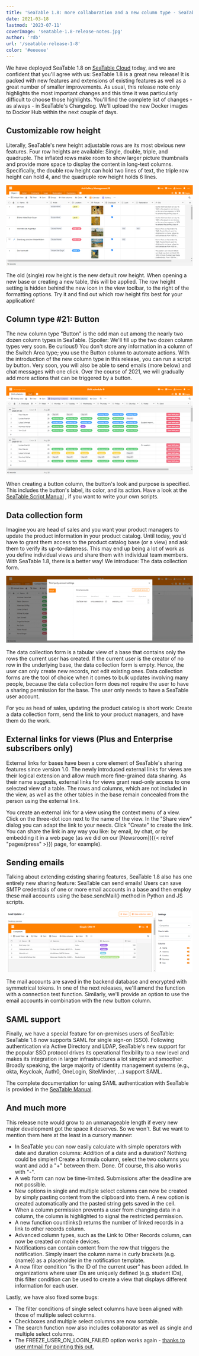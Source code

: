 ```yaml
---
title: 'SeaTable 1.8: more collaboration and a new column type - SeaTable'
date: 2021-03-18
lastmod: '2023-07-11'
coverImage: 'seatable-1.8-release-notes.jpg'
author: 'rdb'
url: '/seatable-release-1-8'
color: '#eeeeee'
---
```


We have deployed SeaTable 1.8 on [SeaTable Cloud](https://cloud.seatable.io) today, and we are confident that you'll agree with us: SeaTable 1.8 is a great new release! It is packed with new features and extensions of existing features as well as a great number of smaller improvements. As usual, this release note only highlights the most important changes and this time it was particularly difficult to choose those highlights. You'll find the complete list of changes - as always - in SeaTable's Changelog. We'll upload the new Docker images to Docker Hub within the next couple of days.

## Customizable row height

Literally, SeaTable's new height adjustable rows are its most obvious new features. Four row heights are available: Single, double, triple, and quadruple. The inflated rows make room to show larger picture thumbnails and provide more space to display the content in long-text columns. Specifically, the double row height can hold two lines of text, the triple row height can hold 4, and the quadruple row height holds 6 lines.

![Row height is adjustable in SeaTable 1.8](images/SeaTable1.8_CustomizableRowHeight_1498x646.png)

The old (single) row height is the new default row height. When opening a new base or creating a new table, this will be applied. The row height setting is hidden behind the new icon in the view toolbar, to the right of the formatting options. Try it and find out which row height fits best for your application!

## Column type #21: Button

The new column type "Button" is the odd man out among the nearly two dozen column types in SeaTable. (Spoiler: We'll fill up the two dozen column types very soon. Be curious!) You don't store any information in a column of the Switch Area type; you use the Button column to automate actions. With the introduction of the new column type in this release, you can run a script by button. Very soon, you will also be able to send emails (more below) and chat messages with one click. Over the course of 2021, we will gradually add more actions that can be triggered by a button.

![New column type: Button](images/SeaTable1.8_ColumnType_Button_1500x708.png)

When creating a button column, the button's look and purpose is specified. This includes the button's label, its color, and its action. Have a look at the [SeaTable Script Manual](https://seatable.github.io/seatable-scripts/) , if you want to write your own scripts.

## Data collection form

Imagine you are head of sales and you want your product managers to update the product information in your product catalog. Until today, you'd have to grant them access to the product catalog base (or a view) and ask them to verify its up-to-dateness. This may end up being a lot of work as you define individual views and share them with individual team members. With SeaTable 1.8, there is a better way! We introduce: The data collection form.

![Save mail account credentials in SeaTable](images/SeaTable1.8_MailAccount_1500x495.png)

The data collection form is a tabular view of a base that contains only the rows the current user has created. If the current user is the creator of no row in the underlying base, the data collection form is empty. Hence, the user can only create new records, not edit existing ones. Data collection forms are the tool of choice when it comes to bulk updates involving many people, because the data collection form does not require the user to have a sharing permission for the base. The user only needs to have a SeaTable user account.

For you as head of sales, updating the product catalog is short work: Create a data collection form, send the link to your product managers, and have them do the work.

## External links for views (Plus and Enterprise subscribers only)

External links for bases have been a core element of SeaTable's sharing features since version 1.0. The newly introduced external links for views are their logical extension and allow much more fine-grained data sharing. As their name suggests, external links for views grant read-only access to one selected view of a table. The rows and columns, which are not included in the view, as well as the other tables in the base remain concealed from the person using the external link.

You create an external link for a view using the context menu of a view. Click on the three-dot icon next to the name of the view. In the "Share view" dialog you can adapt the link to your needs. Click "Create" to create the link. You can share the link in any way you like: by email, by chat, or by embedding it in a web page (as we did on our [Newsroom]({{< relref "pages/press" >}}) page, for example).

## Sending emails

Talking about extending existing sharing features, SeaTable 1.8 also has one entirely new sharing feature: SeaTable can send emails! Users can save SMTP credentials of one or more email accounts in a base and then employ these mail accounts using the base.sendMail() method in Python and JS scripts.

![SeaTable 1.8 presents: Data collection form](images/SeaTable1.8_DataCollectionTable_1500x495.png)

The mail accounts are saved in the backend database and encrypted with symmetrical tokens. In one of the next releases, we'll amend the function with a connection test function. Similarly, we'll provide an option to use the email accounts in combination with the new button column.

## SAML support

Finally, we have a special feature for on-premises users of SeaTable: SeaTable 1.8 now supports SAML for single sign-on (SSO). Following authentication via Active Directory and LDAP, SeaTable's new support for the popular SSO protocol drives its operational flexibility to a new level and makes its integration in larger infrastructures a lot simpler and smoother. Broadly speaking, the large majority of identity management systems (e.g., okta, Keycloak, Auth0, OneLogin, SiteMinder, ...) support SAML.

The complete documentation for using SAML authentication with SeaTable is provided in the [SeaTable Manual](https://manual.seatable.io/config/enterprise/saml/).

## And much more

This release note would grow to an unmanageable length if every new major development got the space it deserves. So we won't. But we want to mention them here at the least in a cursory manner:

- In SeaTable you can now easily calculate with simple operators with date and duration columns: Addition of a date and a duration? Nothing could be simpler! Create a formula column, select the two columns you want and add a "+" between them. Done. Of course, this also works with "-".
- A web form can now be time-limited. Submissions after the deadline are not possible.
- New options in single and multiple select columns can now be created by simply pasting content from the clipboard into them. A new option is created automatically and the pasted string gets saved in the cell.
- When a column permission prevents a user from changing data in a column, the column is highlighted to signal the restricted permission.
- A new function countlinks() returns the number of linked records in a link to other records column.
- Advanced column types, such as the Link to Other Records column, can now be created on mobile devices.
- Notifications can contain content from the row that triggers the notification. Simply insert the column name in curly brackets (e.g. {name}) as a placeholder in the notification template.
- A new filter condition "is the ID of the current user" has been added. In organizations where user IDs are uniquely defined (e.g. student IDs), this filter condition can be used to create a view that displays different information for each user.

Lastly, we have also fixed some bugs:

- The filter conditions of single select columns have been aligned with those of multiple select columns.
- Checkboxes and multiple select columns are now sortable.
- The search function now also includes collaborator as well as single and multiple select columns.
- The FREEZE_USER_ON_LOGIN_FAILED option works again - [thanks to user mtmail for pointing this out.](https://forum.seatable.io/t/v1-7-1-freeze-account-and-fail2ban/296)
